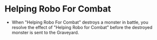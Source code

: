 # Helping Robo For Combat

*   When "Helping Robo For Combat" destroys a monster in battle, you resolve the effect of "Helping Robo for Combat" before the destroyed monster is sent to the Graveyard.
